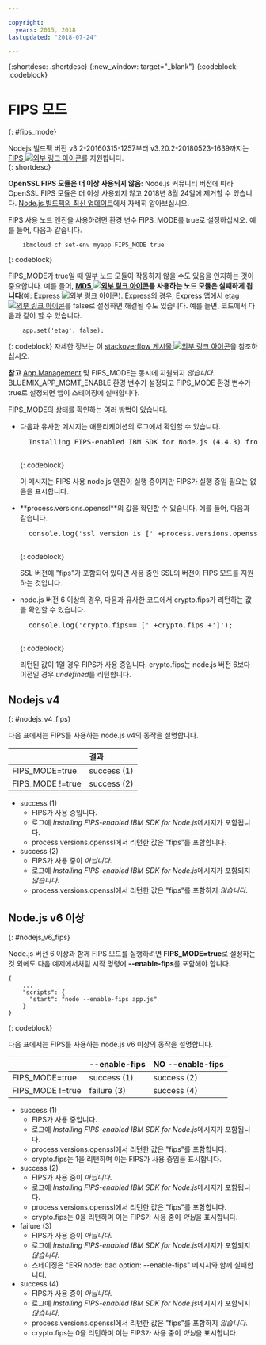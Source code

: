 ```yaml
---

copyright:
  years: 2015, 2018
lastupdated: "2018-07-24"

---
```


{:shortdesc: .shortdesc}
{:new_window: target="_blank"}
{:codeblock: .codeblock}

# FIPS 모드
{: #fips_mode}

Nodejs 빌드팩 버전 v3.2-20160315-1257부터 v3.20.2-20180523-1639까지는 [FIPS ![외부 링크 아이콘](../../icons/launch-glyph.svg "외부 링크 아이콘")](https://en.wikipedia.org/wiki/Federal_Information_Processing_Standards)를 지원합니다.  
{: shortdesc}

**OpenSSL FIPS 모듈은 더 이상 사용되지 않음:** Node.js 커뮤니티 버전에 따라 OpenSSL FIPS 모듈은 더 이상 사용되지 않고 2018년 8월 24일에 제거할 수 있습니다. [Node.js 빌드팩의 최신 업데이트](updates.html#fips-deprecation)에서 자세히 알아보십시오.

FIPS 사용 노드 엔진을 사용하려면 환경 변수 FIPS_MODE를 true로 설정하십시오.
예를 들어, 다음과 같습니다.

```
    ibmcloud cf set-env myapp FIPS_MODE true
```
{: codeblock}

FIPS_MODE가 true일 때 일부 노드 모듈이 작동하지 않을 수도 있음을 인지하는 것이 중요합니다.  예를 들어, **[MD5 ![외부 링크 아이콘](../../icons/launch-glyph.svg "외부 링크 아이콘")](https://en.wikipedia.org/wiki/MD5)를 사용하는 노드 모듈은 실패하게 됩니다**(예: [Express ![외부 링크 아이콘](../../icons/launch-glyph.svg "외부 링크 아이콘")](http://expressjs.com/)).  Express의 경우, Express 앱에서 [etag ![외부 링크 아이콘](../../icons/launch-glyph.svg "외부 링크 아이콘")](http://expressjs.com/en/api.html)를 false로 설정하면
해결될 수도 있습니다. 예를 들면, 코드에서 다음과 같이 할 수 있습니다.
```
    app.set('etag', false);
```
{: codeblock}
자세한 정보는 이 [stackoverflow 게시물 ![외부 링크 아이콘](../../icons/launch-glyph.svg "외부 링크 아이콘")](http://stackoverflow.com/questions/15191511/disable-etag-header-in-express-node-js)을
참조하십시오.

**참고** [App Management](../common/app_mng.html) 및 FIPS_MODE는 동시에 지원되지 *않습니다*.   BLUEMIX_APP_MGMT_ENABLE 환경 변수가 설정되고 FIPS_MODE 환경 변수가 true로 설정되면 앱이 스테이징에 실패합니다.

FIPS_MODE의 상태를 확인하는 여러 방법이 있습니다.
<ul>
<li> 다음과 유사한 메시지는 애플리케이션의 로그에서 확인할 수 있습니다.    

  <pre>
  Installing FIPS-enabled IBM SDK for Node.js (4.4.3) from cache
  </pre>
  {: codeblock}

이 메시지는 FIPS 사용 node.js 엔진이 실행 중이지만 FIPS가 실행 중일 필요는 없음을 표시합니다.
</li>

<li> **process.versions.openssl**의 값을 확인할 수 있습니다. 예를 들어, 다음과 같습니다.

  <pre>
  console.log('ssl version is [' +process.versions.openssl +']');
  </pre>
  {: codeblock}

SSL 버전에 "fips"가 포함되어 있다면 사용 중인 SSL의 버전이 FIPS 모드를 지원하는 것입니다.  
</li>

<li> node.js 버전 6 이상의 경우, 다음과 유사한 코드에서 crypto.fips가 리턴하는 값을 확인할 수 있습니다.

  <pre>
  console.log('crypto.fips== [' +crypto.fips +']');
  </pre>
  {: codeblock}

리턴된 값이 1일 경우 FIPS가 사용 중입니다. crypto.fips는 node.js 버전 6보다 이전일 경우 *undefined*를 리턴합니다.
</li>
</ul>

## Nodejs v4
{: #nodejs_v4_fips}

다음 표에서는 FIPS를 사용하는 node.js v4의 동작을 설명합니다.

|                 |결과        |
| :-------------- | :------------ |
|FIPS_MODE=true   |success (1)    |
|FIPS_MODE !=true |success (2)    |

* success (1)
  * FIPS가 사용 중입니다.
  * 로그에 *Installing FIPS-enabled IBM SDK for Node.js*메시지가 포함됩니다.
  * process.versions.openssl에서 리턴한 값은 "fips"를 포함합니다.
* success (2)
  * FIPS가 사용 중이 *아닙니다*.
  * 로그에 *Installing FIPS-enabled IBM SDK for Node.js*메시지가 포함되지 *않습니다*.
  * process.versions.openssl에서 리턴한 값은 "fips"를 포함하지 *않습니다*.

## Node.js v6 이상
{: #nodejs_v6_fips}

Node.js 버전 6 이상과 함께 FIPS 모드를 실행하려면 **FIPS_MODE=true**로 설정하는 것 외에도
다음 예제에서처럼 시작 명령에 **--enable-fips**를 포함해야 합니다.
```
{
    ...   
    "scripts": {
      "start": "node --enable-fips app.js"
    }
}
```
{: codeblock}

다음 표에서는 FIPS를 사용하는 node.js v6 이상의 동작을 설명합니다.

|                 |--enable-fips  |NO --enable-fips |
| :-------------- | :------------ | :-------------- |
|FIPS_MODE=true   |success (1)    |success (2)      |
|FIPS_MODE !=true |failure (3)    |success (4)      |

* success (1)
  * FIPS가 사용 중입니다.
  * 로그에 *Installing FIPS-enabled IBM SDK for Node.js*메시지가 포함됩니다.
  * process.versions.openssl에서 리턴한 값은 "fips"를 포함합니다.
  * crypto.fips는 1을 리턴하며 이는 FIPS가 사용 중임을 표시합니다.
* success (2)
  * FIPS가 사용 중이 *아닙니다*.
  * 로그에 *Installing FIPS-enabled IBM SDK for Node.js*메시지가 포함됩니다.
  * process.versions.openssl에서 리턴한 값은 "fips"를 포함합니다.
  * crypto.fips는 0을 리턴하며 이는 FIPS가 사용 중이 *아님*을 표시합니다.
* failure (3)
  * FIPS가 사용 중이 *아닙니다*.
  * 로그에 *Installing FIPS-enabled IBM SDK for Node.js*메시지가 포함되지 *않습니다*.
  * 스테이징은 "ERR node: bad option: --enable-fips" 메시지와 함께 실패합니다.
* success (4)
  * FIPS가 사용 중이 *아닙니다*.
  * 로그에 *Installing FIPS-enabled IBM SDK for Node.js*메시지가 포함되지 *않습니다*.
  * process.versions.openssl에서 리턴한 값은 "fips"를 포함하지 *않습니다*.
  * crypto.fips는 0을 리턴하며 이는 FIPS가 사용 중이 *아님*을 표시합니다.
